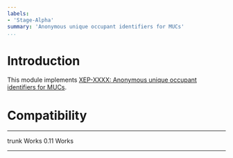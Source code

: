 ```yaml
---
labels:
- 'Stage-Alpha'
summary: 'Anonymous unique occupant identifiers for MUCs'
...
```


Introduction
============

This module implements [XEP-XXXX: Anonymous unique occupant identifiers for
MUCs](https://xmpp.org/extensions/inbox/occupant-id.html).

Compatibility
=============

  ------- ------------------
  trunk   Works
  0.11    Works
  ------- ------------------
